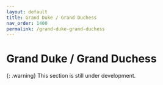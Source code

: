 ```yaml
---
layout: default
title: Grand Duke / Grand Duchess
nav_order: 1400
permalink: /grand-duke-grand-duchess
---
```


# Grand Duke / Grand Duchess

{: .warning}
This section is still under development.

